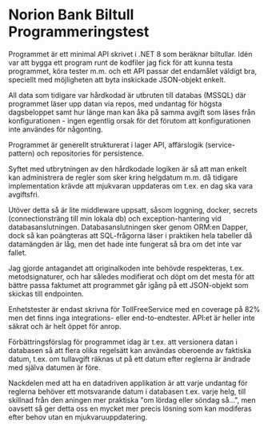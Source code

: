 # Norion Bank Biltull Programmeringstest

Programmet är ett minimal API skrivet i .NET 8 som beräknar biltullar.
Idén var att bygga ett program runt de kodfiler jag fick för att kunna testa programmet, köra tester m.m. och ett API passar det endamålet väldigt bra, speciellt med möjligheten att byta inskickade JSON-objekt enkelt.

All data som tidigare var hårdkodad är utbruten till databas (MSSQL) där programmet läser upp datan via repos, med undantag för högsta dagsbeloppet samt hur länge man kan åka på samma avgift som läses från konfigurationen - ingen egentlig orsak för det förutom att konfigurationen inte användes för någonting.

Programmet är generellt strukturerat i lager API, affärslogik (service-pattern) och repositories för persistence.

Syftet med utbrytningen av den hårdkodade logiken är så att man enkelt kan administrera de regler som sker kring helgdatum m.m. då tidigare implementation krävde att mjukvaran uppdateras om t.ex. en dag ska vara avgiftsfri.

Utöver detta så är lite middleware uppsatt, såsom loggning, docker, secrets (connectionsträng till min lokala db) och exception-hantering vid databasanslutningen. Databasanslutningen sker genom ORM:en Dapper, dock så kan poängteras att SQL-frågorna läser i praktiken hela tabeller då datamängden är låg, men det hade inte fungerat så bra om det inte var fallet.

Jag gjorde antagandet att originalkoden inte behövde respekteras, t.ex. metodsignaturer, och har således modifierat och döpt om det mesta för att bättre passa faktumet att programmet går igång på ett JSON-objekt som skickas till endpointen.

Enhetstester är endast skrivna för TollFreeService med en coverage på 82% men det finns inga integrations- eller end-to-endtester. API:et är heller inte säkrat och är helt öppet för anrop.

Förbättringsförslag för programmet idag är t.ex. att versionera datan i databasen så att flera olika regelsätt kan användas oberoende av faktiska datum, t.ex. om tullavgift räknas ut på ett datum efter reglerna är ändrade med själva datumen är före.

Nackdelen med att ha en datadriven applikation är att varje undantag för reglerna behöver ett motsvarande datum i databasen t.ex. varje helg, till skillnad från den aningen mer praktiska "om lördag eller söndag så...", men oavsett så ger detta oss en mycket mer precis lösning som kan modiferas efter behov utan en mjukvaruuppdatering.
